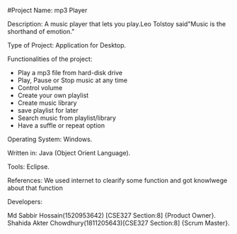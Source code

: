 #Project Name: mp3 Player

Description: A music player that lets you play.Leo Tolstoy said"Music is the shorthand of emotion." 

Type of Project: Application for Desktop.

Functionalities of the project:
* Play a mp3 file from hard-disk drive
* Play, Pause or Stop music at any time
* Control volume
* Create your own playlist
* Create music library
* save playlist for later
* Search music from playlist/library
* Have a suffle or repeat option

Operating System: Windows.

Written in: Java (Object Orient Language).

Tools: Eclipse.

References: We used internet to clearify some function and got knowlwege about that function

Developers:

Md Sabbir Hossain(1520953642)      [CSE327 Section:8] {Product Owner}.
Shahida Akter Chowdhury(1811205643)[CSE327 Section:8] {Scrum Master}.




